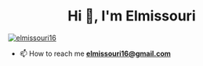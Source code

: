 <h1 align="center">Hi 👋, I'm Elmissouri</h1>
<p align="left"> <a href="https://github.com/ryo-ma/github-profile-trophy"><img src="https://github-profile-trophy.vercel.app/?username=elmissouri16" alt="elmissouri16" /></a> </p>


- 📫 How to reach me **elmissouri16@gmail.com**



